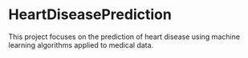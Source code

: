 # HeartDiseasePrediction
This project focuses on the prediction of heart disease using machine learning algorithms applied to medical data.
